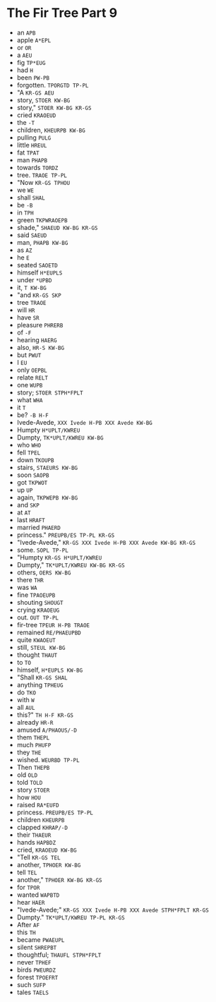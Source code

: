 # The Fir Tree Part 9

* an `APB`
* apple `A*EPL`
* or `OR`
* a `AEU`
* fig `TP*EUG`
* had `H`
* been `PW-PB`
* forgotten. `TPORGTD TP-PL`
* "A `KR-GS AEU`
* story, `STOER KW-BG`
* story," `STOER KW-BG KR-GS`
* cried `KRAOEUD`
* the `-T`
* children, `KHEURPB KW-BG`
* pulling `PULG`
* little `HREUL`
* fat `TPAT`
* man `PHAPB`
* towards `TORDZ`
* tree. `TRAOE TP-PL`
* "Now `KR-GS TPHOU`
* we `WE`
* shall `SHAL`
* be `-B`
* in `TPH`
* green `TKPWRAOEPB`
* shade," `SHAEUD KW-BG KR-GS`
* said `SAEUD`
* man, `PHAPB KW-BG`
* as `AZ`
* he `E`
* seated `SAOETD`
* himself `H*EUPLS`
* under `*UPBD`
* it, `T KW-BG`
* "and `KR-GS SKP`
* tree `TRAOE`
* will `HR`
* have `SR`
* pleasure `PHRERB`
* of `-F`
* hearing `HAERG`
* also, `HR-S KW-BG`
* but `PWUT`
* I `EU`
* only `OEPBL`
* relate `RELT`
* one `WUPB`
* story; `STOER STPH*FPLT`
* what `WHA`
* it `T`
* be? `-B H-F`
* Ivede-Avede, `XXX Ivede H-PB XXX Avede KW-BG`
* Humpty `H*UPLT/KWREU`
* Dumpty, `TK*UPLT/KWREU KW-BG`
* who `WHO`
* fell `TPEL`
* down `TKOUPB`
* stairs, `STAEURS KW-BG`
* soon `SAOPB`
* got `TKPWOT`
* up `UP`
* again, `TKPWEPB KW-BG`
* and `SKP`
* at `AT`
* last `HRAFT`
* married `PHAERD`
* princess." `PREUPB/ES TP-PL KR-GS`
* "Ivede-Avede," `KR-GS XXX Ivede H-PB XXX Avede KW-BG KR-GS`
* some. `SOPL TP-PL`
* "Humpty `KR-GS H*UPLT/KWREU`
* Dumpty," `TK*UPLT/KWREU KW-BG KR-GS`
* others, `OERS KW-BG`
* there `THR`
* was `WA`
* fine `TPAOEUPB`
* shouting `SHOUGT`
* crying `KRAOEUG`
* out. `OUT TP-PL`
* fir-tree `TPEUR H-PB TRAOE`
* remained `RE/PHAEUPBD`
* quite `KWAOEUT`
* still, `STEUL KW-BG`
* thought `THAUT`
* to `TO`
* himself, `H*EUPLS KW-BG`
* "Shall `KR-GS SHAL`
* anything `TPHEUG`
* do `TKO`
* with `W`
* all `AUL`
* this?" `TH H-F KR-GS`
* already `HR-R`
* amused `A/PHAOUS/-D`
* them `THEPL`
* much `PHUFP`
* they `THE`
* wished. `WEURBD TP-PL`
* Then `THEPB`
* old `OLD`
* told `TOLD`
* story `STOER`
* how `HOU`
* raised `RA*EUFD`
* princess. `PREUPB/ES TP-PL`
* children `KHEURPB`
* clapped `KHRAP/-D`
* their `THAEUR`
* hands `HAPBDZ`
* cried, `KRAOEUD KW-BG`
* "Tell `KR-GS TEL`
* another, `TPHOER KW-BG`
* tell `TEL`
* another," `TPHOER KW-BG KR-GS`
* for `TPOR`
* wanted `WAPBTD`
* hear `HAER`
* "Ivede-Avede;" `KR-GS XXX Ivede H-PB XXX Avede STPH*FPLT KR-GS`
* Dumpty." `TK*UPLT/KWREU TP-PL KR-GS`
* After `AF`
* this `TH`
* became `PWAEUPL`
* silent `SHREPBT`
* thoughtful; `THAUFL STPH*FPLT`
* never `TPHEF`
* birds `PWEURDZ`
* forest `TPOEFRT`
* such `SUFP`
* tales `TAELS`
